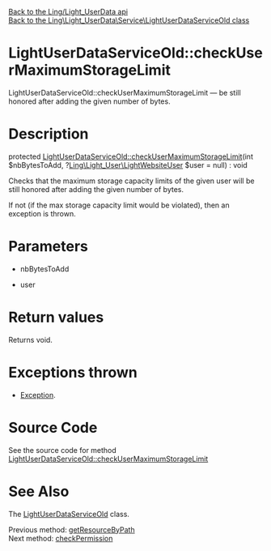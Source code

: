 [Back to the Ling/Light_UserData api](https://github.com/lingtalfi/Light_UserData/blob/master/doc/api/Ling/Light_UserData.md)<br>
[Back to the Ling\Light_UserData\Service\LightUserDataServiceOld class](https://github.com/lingtalfi/Light_UserData/blob/master/doc/api/Ling/Light_UserData/Service/LightUserDataServiceOld.md)


LightUserDataServiceOld::checkUserMaximumStorageLimit
================



LightUserDataServiceOld::checkUserMaximumStorageLimit — be still honored after adding the given number of bytes.




Description
================


protected [LightUserDataServiceOld::checkUserMaximumStorageLimit](https://github.com/lingtalfi/Light_UserData/blob/master/doc/api/Ling/Light_UserData/Service/LightUserDataServiceOld/checkUserMaximumStorageLimit.md)(int $nbBytesToAdd, ?[Ling\Light_User\LightWebsiteUser](https://github.com/lingtalfi/Light_User/blob/master/doc/api/Ling/Light_User/LightWebsiteUser.md) $user = null) : void




Checks that the maximum storage capacity limits of the given user will
be still honored after adding the given number of bytes.

If not (if the max storage capacity limit would be violated), then an exception is thrown.




Parameters
================


- nbBytesToAdd

    

- user

    


Return values
================

Returns void.


Exceptions thrown
================

- [Exception](http://php.net/manual/en/class.exception.php).&nbsp;







Source Code
===========
See the source code for method [LightUserDataServiceOld::checkUserMaximumStorageLimit](https://github.com/lingtalfi/Light_UserData/blob/master/Service/LightUserDataServiceOld.php#L1573-L1586)


See Also
================

The [LightUserDataServiceOld](https://github.com/lingtalfi/Light_UserData/blob/master/doc/api/Ling/Light_UserData/Service/LightUserDataServiceOld.md) class.

Previous method: [getResourceByPath](https://github.com/lingtalfi/Light_UserData/blob/master/doc/api/Ling/Light_UserData/Service/LightUserDataServiceOld/getResourceByPath.md)<br>Next method: [checkPermission](https://github.com/lingtalfi/Light_UserData/blob/master/doc/api/Ling/Light_UserData/Service/LightUserDataServiceOld/checkPermission.md)<br>


